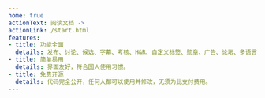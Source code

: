```yaml
---
home: true
actionText: 阅读文档 ->
actionLink: /start.html
features:
- title: 功能全面
  details: 发布、讨论、候选、字幕、考核、H&R、自定义标签、勋章、广告、论坛、多语言...应有尽有。
- title: 简单易用
  details: 界面友好，符合国人使用习惯。
- title: 免费开源
  details: 代码完全公开，任何人都可以使用并修改，无须为此支付费用。
---
```


<SocialAccount></SocialAccount>

<ArticleTopAd></ArticleTopAd>